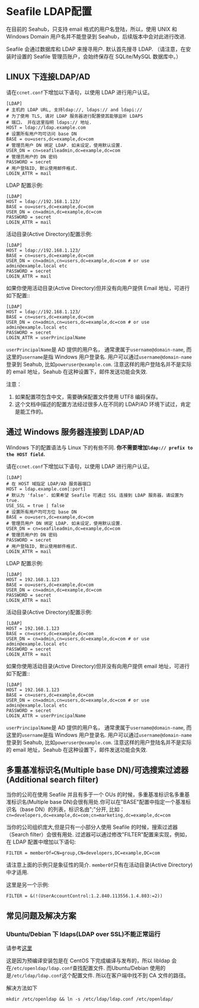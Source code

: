 # Seafile LDAP配置

在目前的 Seahub，只支持 email 格式的用户名登陆，所以，使用 UNIX 和 Windows Domain 用户名并不能登录到 Seahub，后续版本中会对此进行改进.

Seafile 会通过数据库和 LDAP 来搜寻用户. 默认首先搜寻 LDAP. （请注意，在安装时设置的 Seafile 管理员账户，会始终保存在 SQLite/MySQL 数据库中。）

## LINUX 下连接LDAP/AD

请在`ccnet.conf`下增加以下语句，以使用 LDAP 进行用户认证。

    [LDAP]
    # 主机的 LDAP URL, 支持ldap://, ldaps:// and ldapi:// 
    # 为了使用 TLS, 请对 LDAP 服务器进行配置使其能够监听 LDAPS
    # 端口， 并在这里指明 ldaps:// 地址.
    HOST = ldap://ldap.example.com
    # 设置所有用户均可访问 base DN
    BASE = ou=users,dc=example,dc=com
    # 管理员用户 DN 绑定 LDAP. 如未设定，使用默认设置.
    USER_DN = cn=seafileadmin,dc=example,dc=com
    # 管理员用户的 DN 密码
    PASSWORD = secret
    # 用户登陆ID, 默认使用邮件格式.
    LOGIN_ATTR = mail

LDAP 配置示例:

    [LDAP]
    HOST = ldap://192.168.1.123/
    BASE = ou=users,dc=example,dc=com
    USER_DN = cn=admin,dc=example,dc=com
    PASSWORD = secret
    LOGIN_ATTR = mail

活动目录(Active Directory)配置示例:

    [LDAP]
    HOST = ldap://192.168.1.123/
    BASE = cn=users,dc=example,dc=com
    USER_DN = cn=admin,cn=users,dc=example,dc=com # or use admin@example.local etc
    PASSWORD = secret
    LOGIN_ATTR = mail

如果你使用活动目录(Active Directory)但并没有向用户提供 Email 地址，可进行如下配置::

    [LDAP]
    HOST = ldap://192.168.1.123/
    BASE = cn=users,dc=example,dc=com
    USER_DN = cn=admin,cn=users,dc=example,dc=com # or use admin@example.local etc
    PASSWORD = secret
    LOGIN_ATTR = userPrincipalName

`userPrincipalName`是 AD 提供的用户名， 通常隶属于`username@domain-name`, 而这里的`username`是指 Windows 用户登录名. 用户可以通过`username@domain-name`登录到 Seahub, 比如`poweruser@example.com`. 注意这样的用户登陆名并不是实际的 email 地址，Seahub 在这种设置下，邮件发送功能会失效.

注意：

1. 如果配置项包含中文，需要确保配置文件使用 UTF8 编码保存。
2. 这个文档中描述的配置方法经过很多人在不同的 LDAP/AD 环境下试过，肯定是能工作的。

## 通过 Windows 服务器连接到 LDAP/AD

Windows 下的配置语法与 Linux 下的有些不同. **你不需要增加`ldap:// prefix to the HOST field`.**

请在`ccnet.conf`下增加以下语句，以使用 LDAP 进行用户认证。

    [LDAP]
    # 在 HOST 域指定 LDAP/AD 服务器端口
    HOST = ldap.example.com[:port]
    # 默认为 'false'. 如果希望 Seafile 可通过 SSL 连接到 LDAP 服务器，请设置为 true.
    USE_SSL = true | false
    # 设置所有用户均可方位 base DN
    BASE = ou=users,dc=example,dc=com
    # 管理员用户 DN 绑定 LDAP. 如未设定，使用默认设置.
    USER_DN = cn=seafileadmin,dc=example,dc=com
    # 管理员用户的 DN 密码
    PASSWORD = secret
    # 用户登陆ID, 默认使用邮件格式.
    LOGIN_ATTR = mail

LDAP 配置示例:

    [LDAP]
    HOST = 192.168.1.123
    BASE = ou=users,dc=example,dc=com
    USER_DN = cn=admin,dc=example,dc=com
    PASSWORD = secret
    LOGIN_ATTR = mail

活动目录(Active Directory)配置示例:

    [LDAP]
    HOST = 192.168.1.123
    BASE = cn=users,dc=example,dc=com
    USER_DN = cn=admin,cn=users,dc=example,dc=com # or use admin@example.local etc
    PASSWORD = secret
    LOGIN_ATTR = mail

如果你使用活动目录(Active Directory)但并没有向用户提供 email 地址，可进行如下配置::

    [LDAP]
    HOST = 192.168.1.123
    BASE = cn=users,dc=example,dc=com
    USER_DN = cn=admin,cn=users,dc=example,dc=com # or use admin@example.local etc
    PASSWORD = secret
    LOGIN_ATTR = userPrincipalName

`userPrincipalName`是 AD 提供的用户名， 通常隶属于`username@domain-name`, 而这里的`username`是指 Windows 用户登录名. 用户可以通过`username@domain-name`登录到 Seahub, 比如`poweruser@example.com`. 注意这样的用户登陆名并不是实际的 email 地址，Seahub 在这种设置下，邮件发送功能会失效.

## 多重基准标识名(Multiple base DN)/可选搜索过滤器(Additional search filter)

当你的公司在使用 Seafile 并且有多于一个 OUs 的时候，多重基准标识名多重基准标识名(Multiple base DN)会很有用处.你可以在"BASE"配置中指定一个基准标识名（base DN）的列表，标识名由";"分开, 比如： `cn=developers,dc=example,dc=com;cn=marketing,dc=example,dc=com`

当你的公司组织庞大,但是只有一小部分人使用 Seafile 的时候，搜索过滤器（Search filter）会很有用处. 过滤器可以通过修改"FILTER"配置来实现，例如，在 LDAP 配置中增加以下语句:

```
FILTER = memberOf=CN=group,CN=developers,DC=example,DC=com
```

请注意上面的示例只是象征性的简介. `memberOf`只有在活动目录(Active Directory)中才适用.

这里是另一个示例:

```
FILTER = &(!(UserAccountControl:1.2.840.113556.1.4.803:=2))
```

## 常见问题及解决方案

### Ubuntu/Debian 下 ldaps(LDAP over SSL)不能正常运行 

请参考[这里](https://github.com/haiwen/seafile/issues/274)

这是因为预编译安装包是在 CentOS 下完成编译与发布的，所以 libldap 会在`/etc/openldap/ldap.conf`查找配置文件. 而Ubuntu/Debian 使用的是`/etc/ldap/ldap.conf`这个配置文件. 所以在客户端中找不到 CA 文件的路径。

解决方法如下

```
mkdir /etc/openldap && ln -s /etc/ldap/ldap.conf /etc/openldap/
```
